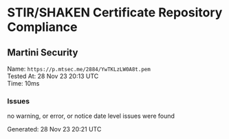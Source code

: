 # STIR/SHAKEN Certificate Repository Compliance

## Martini Security

Name: `https://p.mtsec.me/2884/YwTKLzLW0A8t.pem`\
Tested At: 28 Nov 23 20:13 UTC\
Time: 10ms

### Issues

no warning, or error, or notice date level issues were found

Generated: 28 Nov 23 20:21 UTC